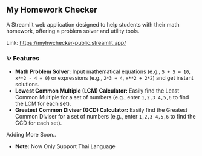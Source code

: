 ## My Homework Checker

A Streamlit web application designed to help students with their math homework, offering a problem solver and utility tools.

Link: https://myhwchecker-public.streamlit.app/

### ✨ Features

* **Math Problem Solver:** Input mathematical equations (e.g., `5 + 5 = 10`, `x**2 - 4 = 0`) or expressions (e.g., `2*3 + 4`, `x**2 + 2*2`) and get instant solutions.
* **Lowest Common Multiple (LCM) Calculator:** Easily find the Least Common Multiple for a set of numbers (e.g., enter `1,2,3 4,5,6` to find the LCM for each set).
* **Greatest Common Diviser (GCD) Calculator:** Easily find the Greatest Common Diviser for a set of numbers (e.g., enter `1,2,3 4,5,6` to find the GCD for each set).

Adding More Soon..

* **Note:** Now Only Support Thai Language
